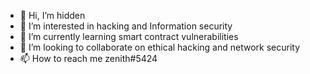 - 👋 Hi, I’m hidden
- 👀 I’m interested in hacking and Information security
- 🌱 I’m currently learning smart contract vulnerabilities
- 💞️ I’m looking to collaborate on ethical hacking and network security
- 📫 How to reach me zenith#5424

<!---
hidden0302/hidden0302 is a ✨ special ✨ repository because its `README.md` (this file) appears on your GitHub profile.
You can click the Preview link to take a look at your changes.
--->
